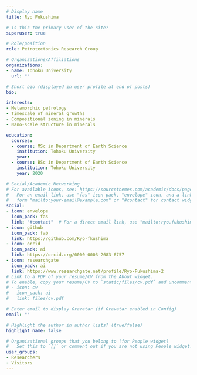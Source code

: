 ```yaml
---
# Display name
title: Ryo Fukushima

# Is this the primary user of the site?
superuser: true

# Role/position
role: Petrotectonics Research Group

# Organizations/Affiliations
organizations:
- name: Tohoku University
  url: ""

# Short bio (displayed in user profile at end of posts)
bio: 

interests:
- Metamorphic petrology
- Timescale of mineral growths
- Compositional zoning in minerals
- Nano-scale structure in minerals

education:
  courses:
  - course: MSc in Department of Earth Science
    institution: Tohoku University
    year:
  - course: BSc in Department of Earth Science
    institution: Tohoku University
    year: 2020

# Social/Academic Networking
# For available icons, see: https://sourcethemes.com/academic/docs/page-builder/#icons
#   For an email link, use "fas" icon pack, "envelope" icon, and a link in the
#   form "mailto:your-email@example.com" or "#contact" for contact widget.
social:
- icon: envelope
  icon_pack: fas
  link: "#contact"  # For a direct email link, use "mailto:ryo.fukushima.p7@dc.tohoku.ac.jp".
- icon: github
  icon_pack: fab
  link: https://github.com/Ryo-fkushima
- icon: orcid
  icon_pack: ai
  link: https://orcid.org/0000-0003-2683-6757
- icon: researchgate
  icon_pack: ai
  link: https://www.researchgate.net/profile/Ryo-Fukushima-2 
# Link to a PDF of your resume/CV from the About widget.
# To enable, copy your resume/CV to `static/files/cv.pdf` and uncomment the lines below.
# - icon: cv
#   icon_pack: ai
#   link: files/cv.pdf

# Enter email to display Gravatar (if Gravatar enabled in Config)
email: ""

# Highlight the author in author lists? (true/false)
highlight_name: false

# Organizational groups that you belong to (for People widget)
#   Set this to `[]` or comment out if you are not using People widget.
user_groups:
- Researchers
- Visitors
---
```



